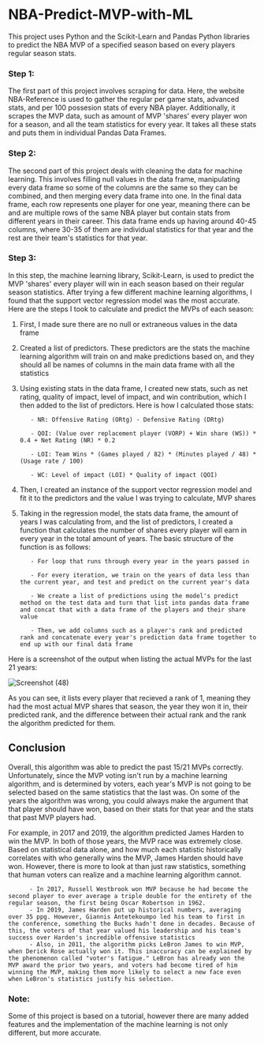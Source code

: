 ﻿# NBA-Predict-MVP-with-ML

This project uses Python and the Scikit-Learn and Pandas Python libraries to predict the NBA MVP of a specified season based on every players regular season stats.

### Step 1: 

The first part of this project involves scraping for data. Here, the website NBA-Reference is used to gather the regular per game stats, advanced stats, and per 100 possesion stats of every NBA player. Additionally, it scrapes the MVP data, such as amount of MVP 'shares' every player won for a season, and all the team statistics for every year. It takes all these stats and puts them in individual Pandas Data Frames. 

### Step 2: 

The second part of this project deals with cleaning the data for machine learning. This involves filling null values in the data frame, manipulating every data frame so some of the columns are the same so they can be combined, and then merging every data frame into one. In the final data frame, each row represents one player for one year, meaning there can be and are multiple rows of the same NBA player but contain stats from different years in their career. This data frame ends up having around 40-45 columns, where 30-35 of them are individual statistics for that year and the rest are their team's statistics for that year. 


### Step 3: 

In this step, the machine learning library, Scikit-Learn, is used to predict the MVP 'shares' every player will win in each season based on their regular season statistics. After trying a few different machine learning algorithms, I found that the support vector regression model was the most accurate. Here are the steps I took to calculate and predict the MVPs of each season:

1) First, I made sure there are no null or extraneous values in the data frame
2) Created a list of predictors. These predictors are the stats the machine learning algorithm will train on and make predictions based on, and they should all be names of columns in the main data frame with all the statistics
3) Using existing stats in the data frame, I created new stats, such as net rating, quality of impact, level of impact, and win contribution, which I then added to the list of predictors. Here is how I calculated those stats:

          - NR: Offensive Rating (ORtg) - Defensive Rating (DRtg)

          - QOI: (Value over replacement player (VORP) + Win share (WS)) * 0.4 + Net Rating (NR) * 0.2

          - LOI: Team Wins * (Games played / 82) * (Minutes played / 48) * (Usage rate / 100)

          - WC: Level of impact (LOI) * Quality of impact (QOI)

4) Then, I created an instance of the support vector regression model and fit it to the predictors and the value I was trying to calculate, MVP shares
5) Taking in the regression model, the stats data frame, the amount of years I was calculating from, and the list of predictors, I created a function that calculates the number of shares every player will earn in every year in the total amount of years. The basic structure of the function is as follows:

          - For loop that runs through every year in the years passed in

          - For every iteration, we train on the years of data less than the current year, and test and predict on the current year's data

          - We create a list of predictions using the model's predict method on the test data and turn that list into pandas data frame and concat that with a data frame of the players and their share value

          - Then, we add columns such as a player's rank and predicted rank and concatenate every year's prediction data frame together to end up with our final data frame


Here is a screenshot of the output when listing the actual MVPs for the last 21 years:
 
![Screenshot (48)](https://github.com/bobbyroach/NBA-Predict-MVP-with-ML/assets/110302904/fa253f8a-fb05-404c-ab12-c2bcfe459ec8)

As you can see, it lists every player that recieved a rank of 1, meaning they had the most actual MVP shares that season, the year they won it in, their predicted rank, and the difference between their actual rank and the rank the algorithm predicted for them. 

## Conclusion

Overall, this algorithm was able to predict the past 15/21 MVPs correctly. Unfortunately, since the MVP voting isn't run by a machine learning algorithm, and is determined by voters, each year's MVP is not going to be selected based on the same statistics that the last was. On some of the years the algorithm was wrong, you could always make the argument that that player should have won, based on their stats for that year and the stats that past MVP players had. 

For example, in 2017 and 2019, the algorithm predicted James Harden to win the MVP. In both of those years, the MVP race was extremely close. Based on statistical data alone, and how much each statistic historically correlates with who generally wins the MVP, James Harden should have won. However, there is more to look at than just raw statistics, something that human voters can realize and a machine learning algorithm cannot. 

          - In 2017, Russell Westbrook won MVP because he had become the second player to ever average a triple double for the entirety of the regular season, the first being Oscar Robertson in 1962.
          - In 2019, James Harden put up historical numbers, averaging over 35 ppg. However, Giannis Antetekoumpo led his team to first in the conference, something the Bucks hadn't done in decades. Because of this, the voters of that year valued his leadership and his team's success over Harden's incredible offensive statistics
          - Also, in 2011, the algorithm picks LeBron James to win MVP, when Derick Rose actually won it. This inaccuracy can be explained by the phenomenon called "voter's fatigue." LeBron has already won the MVP award the prior two years, and voters had become tired of him winning the MVP, making them more likely to select a new face even when LeBron's statistics justify his selection.

### Note: 

Some of this project is based on a tutorial, however there are many added features and the implementation of the machine learning is not only different, but more accurate.
